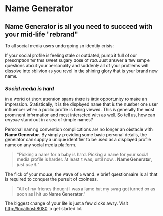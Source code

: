 # **Name Generator**

## **Name Generator** is all you need to succeed with your mid-life "rebrand"

To all social media users undergoing an identity crisis:

If your social profile is feeling stale or outdated, pump it full of our
prescription for this sweet sugary dose of _rad_. Just answer a few simple
questions about your personality and suddenly all of your problems will dissolve
into oblivion as you revel in the shining glory that is your brand new name.

### _Social media is hard_

In a world of short attention spans there is little opportunity to make an
impression. Statistically, it is the displayed name that is the number one user
influencer when a public profile is being viewed. This is generally the most
prominent information and most interacted with as well. So tell us, how can
_anyone_ stand out in a sea of simple names?

Personal naming convention complications are no longer an obstacle with **Name
Generator**. By simply providing some basic personal details, the generator can
supply a unique identifier to be used as a displayed profile name on any social
media platform.

> "Picking a name for a baby is hard. Picking a name for your social media
> profile is harder. At least it was, until now... **Name Generator**, _just use
> it._"

The flick of your mouse, the wave of a wand. A brief questionnaire is all that
is required to conquer the pursuit of coolness.

> "All of my friends thought I was a lame but my swag got turned on as soon as I
> hit up **Name Generator**."

The biggest change of your life is just a few clicks away. Visit
<http://localhost:8080> to get started lol.
